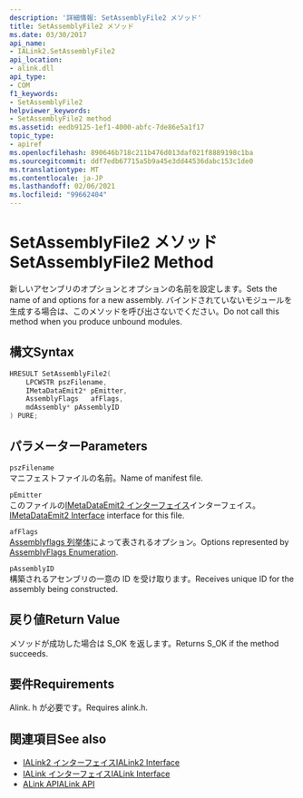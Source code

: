 ```yaml
---
description: '詳細情報: SetAssemblyFile2 メソッド'
title: SetAssemblyFile2 メソッド
ms.date: 03/30/2017
api_name:
- IALink2.SetAssemblyFile2
api_location:
- alink.dll
api_type:
- COM
f1_keywords:
- SetAssemblyFile2
helpviewer_keywords:
- SetAssemblyFile2 method
ms.assetid: eedb9125-1ef1-4000-abfc-7de86e5a1f17
topic_type:
- apiref
ms.openlocfilehash: 890646b718c211b476d013daf021f8889198c1ba
ms.sourcegitcommit: ddf7edb67715a5b9a45e3dd44536dabc153c1de0
ms.translationtype: MT
ms.contentlocale: ja-JP
ms.lasthandoff: 02/06/2021
ms.locfileid: "99662404"
---
```

# <a name="setassemblyfile2-method"></a><span data-ttu-id="6aa1f-103">SetAssemblyFile2 メソッド</span><span class="sxs-lookup"><span data-stu-id="6aa1f-103">SetAssemblyFile2 Method</span></span>

<span data-ttu-id="6aa1f-104">新しいアセンブリのオプションとオプションの名前を設定します。</span><span class="sxs-lookup"><span data-stu-id="6aa1f-104">Sets the name of and options for a new assembly.</span></span> <span data-ttu-id="6aa1f-105">バインドされていないモジュールを生成する場合は、このメソッドを呼び出さないでください。</span><span class="sxs-lookup"><span data-stu-id="6aa1f-105">Do not call this method when you produce unbound modules.</span></span>  
  
## <a name="syntax"></a><span data-ttu-id="6aa1f-106">構文</span><span class="sxs-lookup"><span data-stu-id="6aa1f-106">Syntax</span></span>  
  
```cpp  
HRESULT SetAssemblyFile2(  
    LPCWSTR pszFilename,  
    IMetaDataEmit2* pEmitter,  
    AssemblyFlags   afFlags,  
    mdAssembly* pAssemblyID  
) PURE;  
```  
  
## <a name="parameters"></a><span data-ttu-id="6aa1f-107">パラメーター</span><span class="sxs-lookup"><span data-stu-id="6aa1f-107">Parameters</span></span>  

 `pszFilename`  
 <span data-ttu-id="6aa1f-108">マニフェストファイルの名前。</span><span class="sxs-lookup"><span data-stu-id="6aa1f-108">Name of manifest file.</span></span>  
  
 `pEmitter`  
 <span data-ttu-id="6aa1f-109">このファイルの[IMetaDataEmit2 インターフェイス](../metadata/imetadataemit2-interface.md)インターフェイス。</span><span class="sxs-lookup"><span data-stu-id="6aa1f-109">[IMetaDataEmit2 Interface](../metadata/imetadataemit2-interface.md) interface for this file.</span></span>  
  
 `afFlags`  
 <span data-ttu-id="6aa1f-110">[Assemblyflags 列挙体](../metadata/assemblyflags-enumeration.md)によって表されるオプション。</span><span class="sxs-lookup"><span data-stu-id="6aa1f-110">Options represented by [AssemblyFlags Enumeration](../metadata/assemblyflags-enumeration.md).</span></span>  
  
 `pAssemblyID`  
 <span data-ttu-id="6aa1f-111">構築されるアセンブリの一意の ID を受け取ります。</span><span class="sxs-lookup"><span data-stu-id="6aa1f-111">Receives unique ID for the assembly being constructed.</span></span>  
  
## <a name="return-value"></a><span data-ttu-id="6aa1f-112">戻り値</span><span class="sxs-lookup"><span data-stu-id="6aa1f-112">Return Value</span></span>  

 <span data-ttu-id="6aa1f-113">メソッドが成功した場合は S_OK を返します。</span><span class="sxs-lookup"><span data-stu-id="6aa1f-113">Returns S_OK if the method succeeds.</span></span>  
  
## <a name="requirements"></a><span data-ttu-id="6aa1f-114">要件</span><span class="sxs-lookup"><span data-stu-id="6aa1f-114">Requirements</span></span>  

 <span data-ttu-id="6aa1f-115">Alink. h が必要です。</span><span class="sxs-lookup"><span data-stu-id="6aa1f-115">Requires alink.h.</span></span>  
  
## <a name="see-also"></a><span data-ttu-id="6aa1f-116">関連項目</span><span class="sxs-lookup"><span data-stu-id="6aa1f-116">See also</span></span>

- [<span data-ttu-id="6aa1f-117">IALink2 インターフェイス</span><span class="sxs-lookup"><span data-stu-id="6aa1f-117">IALink2 Interface</span></span>](ialink2-interface.md)
- [<span data-ttu-id="6aa1f-118">IALink インターフェイス</span><span class="sxs-lookup"><span data-stu-id="6aa1f-118">IALink Interface</span></span>](ialink-interface.md)
- [<span data-ttu-id="6aa1f-119">ALink API</span><span class="sxs-lookup"><span data-stu-id="6aa1f-119">ALink API</span></span>](index.md)
